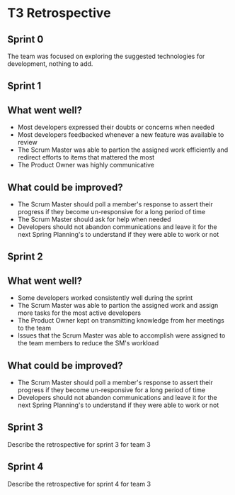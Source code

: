 # T3 Retrospective

## Sprint 0

The team was focused on exploring the suggested technologies for development, nothing to add.

## Sprint 1

## What went well?
- Most developers expressed their doubts or concerns when needed
- Most developers feedbacked whenever a new feature was available to review
- The Scrum Master was able to partion the assigned work efficiently and redirect efforts to items that mattered the most
- The Product Owner was highly communicative

## What could be improved?
- The Scrum Master should poll a member's response to assert their progress if they become un-responsive for a long period of time 
- The Scrum Master should ask for help when needed
- Developers should not abandon communications and leave it for the next Spring Planning's to understand if they were able to work or not

## Sprint 2

## What went well?
- Some developers worked consistently well during the sprint
- The Scrum Master was able to partion the assigned work and assign more tasks for the most active developers
- The Product Owner kept on transmitting knowledge from her meetings to the team
- Issues that the Scrum Master was able to accomplish were assigned to the team members to reduce the SM's workload

## What could be improved?
- The Scrum Master should poll a member's response to assert their progress if they become un-responsive for a long period of time 
- Developers should not abandon communications and leave it for the next Spring Planning's to understand if they were able to work or not

## Sprint 3

Describe the retrospective for sprint 3 for team 3

## Sprint 4

Describe the retrospective for sprint 4 for team 3

